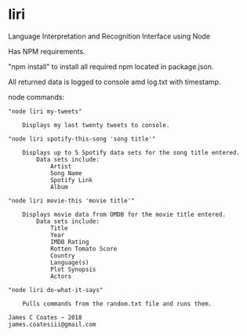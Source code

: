 # liri
Language Interpretation and Recognition Interface using Node

Has NPM requirements.

"npm install" to install all required npm located in package.json.

All returned data is logged to console amd log.txt with timestamp.

node commands:

    "node liri my-tweets"

        Displays my last twenty tweets to console.

    "node liri spotify-this-song 'song title'"

        Displays up to 5 Spotify data sets for the song title entered.
            Data sets include:
                Artist
                Song Name
                Spotify Link
                Album

    "node liri movie-this 'movie title'"

        Displays movie data from OMDB for the movie title entered.
            Data sets include:
                Title
                Year
                IMDB Rating
                Rotten Tomato Score
                Country
                Language(s)
                Plot Synopsis
                Actors

    "node liri do-what-it-says"

        Pulls commands from the random.txt file and runs them.

    James C Coates ~ 2018
    james.coatesiii@gmail.com






